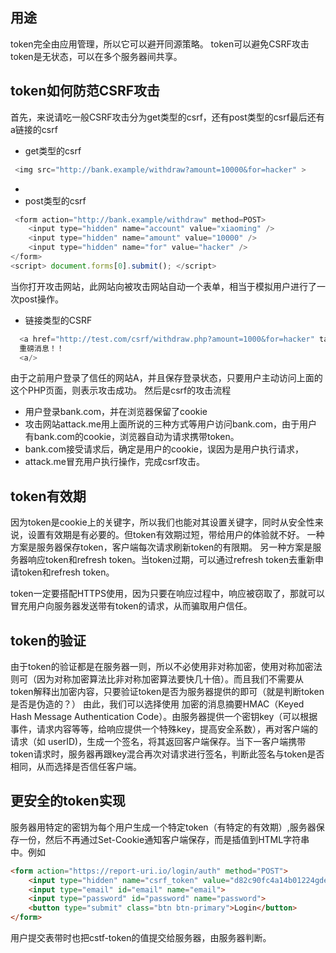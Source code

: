 ## 用途
token完全由应用管理，所以它可以避开同源策略。
token可以避免CSRF攻击
token是无状态，可以在多个服务器间共享。
## token如何防范CSRF攻击
首先，来说请吃一般CSRF攻击分为get类型的csrf，还有post类型的csrf最后还有a链接的csrf
- get类型的csrf
```js
 <img src="http://bank.example/withdraw?amount=10000&for=hacker" > 
```
- 
- post类型的csrf
```js
 <form action="http://bank.example/withdraw" method=POST>
    <input type="hidden" name="account" value="xiaoming" />
    <input type="hidden" name="amount" value="10000" />
    <input type="hidden" name="for" value="hacker" />
</form>
<script> document.forms[0].submit(); </script> 
```
当你打开攻击网站，此网站向被攻击网站自动一个表单，相当于模拟用户进行了一次post操作。
- 链接类型的CSRF
```js
  <a href="http://test.com/csrf/withdraw.php?amount=1000&for=hacker" taget="_blank">
  重磅消息！！
  <a/>
```
由于之前用户登录了信任的网站A，并且保存登录状态，只要用户主动访问上面的这个PHP页面，则表示攻击成功。
然后是csrf的攻击流程
- 用户登录bank.com，并在浏览器保留了cookie
- 攻击网站attack.me用上面所说的三种方式等用户访问bank.com，由于用户有bank.com的cookie，浏览器自动为请求携带token。
- bank.com接受请求后，确定是用户的cookie，误因为是用户执行请求，
- attack.me冒充用户执行操作，完成csrf攻击。

## token有效期
因为token是cookie上的关键字，所以我们也能对其设置关键字，同时从安全性来说，设置有效期是有必要的。但token有效期过短，带给用户的体验就不好。
一种方案是服务器保存token，客户端每次请求刷新token的有限期。
另一种方案是服务器响应token和refresh token。当token过期，可以通过refresh token去重新申请token和refresh token。

token一定要搭配HTTPS使用，因为只要在响应过程中，响应被窃取了，那就可以冒充用户向服务器发送带有token的请求，从而骗取用户信任。
## token的验证
由于token的验证都是在服务器一则，所以不必使用非对称加密，使用对称加密法则可（因为对称加密算法比非对称加密算法要快几十倍）。而且我们不需要从token解释出加密内容，只要验证token是否为服务器提供的即可（就是判断token是否是伪造的？）
由此，我们可以选择使用 加密的消息摘要HMAC（Keyed Hash Message Authentication Code）。由服务器提供一个密钥key（可以根据事件，请求内容等等，给响应提供一个特殊key，提高安全系数），再对客户端的请求（如 userID)，生成一个签名，将其返回客户端保存。当下一客户端携带token请求时，服务器再跟key混合再次对请求进行签名，判断此签名与token是否相同，从而选择是否信任客户端。
## 更安全的token实现
服务器用特定的密钥为每个用户生成一个特定token（有特定的有效期）,服务器保存一份，然后不再通过Set-Cookie通知客户端保存，而是插值到HTML字符串中。例如
```html
<form action="https://report-uri.io/login/auth" method="POST">
    <input type="hidden" name="csrf_token" value="d82c90fc4a14b01224gde6ddebc23bf0">
    <input type="email" id="email" name="email">
    <input type="password" id="password" name="password">
    <button type="submit" class="btn btn-primary">Login</button>
</form>
```
用户提交表带时也把cstf-token的值提交给服务器，由服务器判断。
